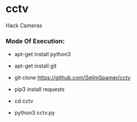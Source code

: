 # cctv

Hack Cameras

<h3> Mode Of Execution: </h3>

* apt-get install python3

* apt-get install git

* git clone https://github.com/SelimSpamer/cctv

* pip3 install requests

* cd cctv

* python3 cctv.py

